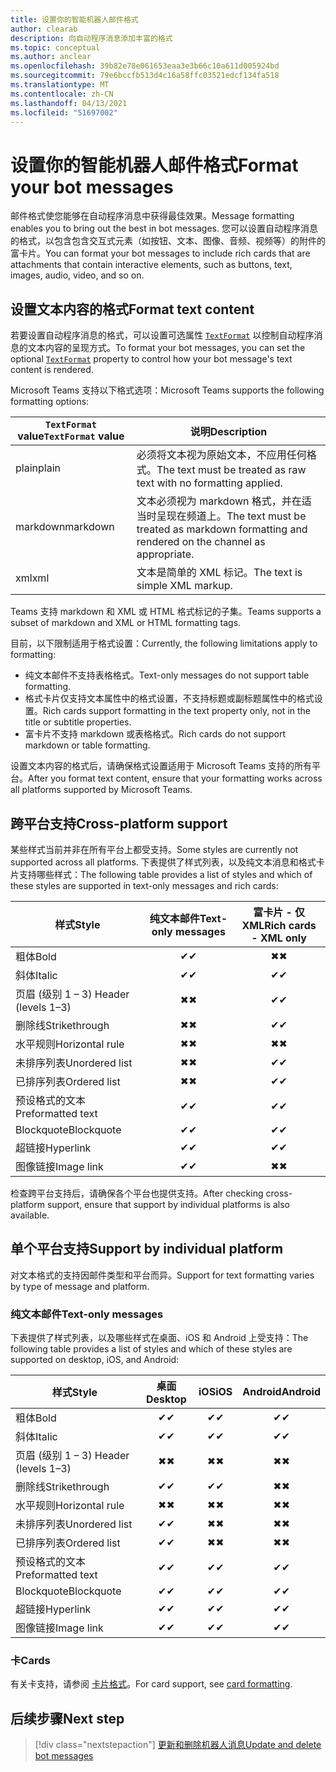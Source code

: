 ```yaml
---
title: 设置你的智能机器人邮件格式
author: clearab
description: 向自动程序消息添加丰富的格式
ms.topic: conceptual
ms.author: anclear
ms.openlocfilehash: 39b82e78e061653eaa3e3b66c10a611d005924bd
ms.sourcegitcommit: 79e6bccfb513d4c16a58ffc03521edcf134fa518
ms.translationtype: MT
ms.contentlocale: zh-CN
ms.lasthandoff: 04/13/2021
ms.locfileid: "51697002"
---
```

# <a name="format-your-bot-messages"></a><span data-ttu-id="233eb-103">设置你的智能机器人邮件格式</span><span class="sxs-lookup"><span data-stu-id="233eb-103">Format your bot messages</span></span>

<span data-ttu-id="233eb-104">邮件格式使您能够在自动程序消息中获得最佳效果。</span><span class="sxs-lookup"><span data-stu-id="233eb-104">Message formatting enables you to bring out the best in bot messages.</span></span> <span data-ttu-id="233eb-105">您可以设置自动程序消息的格式，以包含包含交互式元素（如按钮、文本、图像、音频、视频等）的附件的富卡片。</span><span class="sxs-lookup"><span data-stu-id="233eb-105">You can format your bot messages to include rich cards that are attachments that contain interactive elements, such as buttons, text, images, audio, video, and so on.</span></span>

## <a name="format-text-content"></a><span data-ttu-id="233eb-106">设置文本内容的格式</span><span class="sxs-lookup"><span data-stu-id="233eb-106">Format text content</span></span>

<span data-ttu-id="233eb-107">若要设置自动程序消息的格式，可以设置可选属性 [`TextFormat`](/bot-framework/dotnet/bot-builder-dotnet-create-messages#customizing-a-message) 以控制自动程序消息的文本内容的呈现方式。</span><span class="sxs-lookup"><span data-stu-id="233eb-107">To format your bot messages, you can set the optional [`TextFormat`](/bot-framework/dotnet/bot-builder-dotnet-create-messages#customizing-a-message) property to control how your bot message's text content is rendered.</span></span>

<span data-ttu-id="233eb-108">Microsoft Teams 支持以下格式选项：</span><span class="sxs-lookup"><span data-stu-id="233eb-108">Microsoft Teams supports the following formatting options:</span></span>

| <span data-ttu-id="233eb-109">`TextFormat` value</span><span class="sxs-lookup"><span data-stu-id="233eb-109">`TextFormat` value</span></span> | <span data-ttu-id="233eb-110">说明</span><span class="sxs-lookup"><span data-stu-id="233eb-110">Description</span></span> |
| --- | --- |
| <span data-ttu-id="233eb-111">plain</span><span class="sxs-lookup"><span data-stu-id="233eb-111">plain</span></span> | <span data-ttu-id="233eb-112">必须将文本视为原始文本，不应用任何格式。</span><span class="sxs-lookup"><span data-stu-id="233eb-112">The text must be treated as raw text with no formatting applied.</span></span>|
| <span data-ttu-id="233eb-113">markdown</span><span class="sxs-lookup"><span data-stu-id="233eb-113">markdown</span></span> | <span data-ttu-id="233eb-114">文本必须视为 markdown 格式，并在适当时呈现在频道上。</span><span class="sxs-lookup"><span data-stu-id="233eb-114">The text must be treated as markdown formatting and rendered on the channel as appropriate.</span></span> |
| <span data-ttu-id="233eb-115">xml</span><span class="sxs-lookup"><span data-stu-id="233eb-115">xml</span></span> | <span data-ttu-id="233eb-116">文本是简单的 XML 标记。</span><span class="sxs-lookup"><span data-stu-id="233eb-116">The text is simple XML markup.</span></span> |

<span data-ttu-id="233eb-117">Teams 支持 markdown 和 XML 或 HTML 格式标记的子集。</span><span class="sxs-lookup"><span data-stu-id="233eb-117">Teams supports a subset of markdown and XML or HTML formatting tags.</span></span>

<span data-ttu-id="233eb-118">目前，以下限制适用于格式设置：</span><span class="sxs-lookup"><span data-stu-id="233eb-118">Currently, the following limitations apply to formatting:</span></span>

* <span data-ttu-id="233eb-119">纯文本邮件不支持表格格式。</span><span class="sxs-lookup"><span data-stu-id="233eb-119">Text-only messages do not support table formatting.</span></span>
* <span data-ttu-id="233eb-120">格式卡片仅支持文本属性中的格式设置，不支持标题或副标题属性中的格式设置。</span><span class="sxs-lookup"><span data-stu-id="233eb-120">Rich cards support formatting in the text property only, not in the title or subtitle properties.</span></span>
* <span data-ttu-id="233eb-121">富卡片不支持 markdown 或表格格式。</span><span class="sxs-lookup"><span data-stu-id="233eb-121">Rich cards do not support markdown or table formatting.</span></span>

<span data-ttu-id="233eb-122">设置文本内容的格式后，请确保格式设置适用于 Microsoft Teams 支持的所有平台。</span><span class="sxs-lookup"><span data-stu-id="233eb-122">After you format text content, ensure that your formatting works across all platforms supported by Microsoft Teams.</span></span>

## <a name="cross-platform-support"></a><span data-ttu-id="233eb-123">跨平台支持</span><span class="sxs-lookup"><span data-stu-id="233eb-123">Cross-platform support</span></span>

<span data-ttu-id="233eb-124">某些样式当前并非在所有平台上都受支持。</span><span class="sxs-lookup"><span data-stu-id="233eb-124">Some styles are currently not supported across all platforms.</span></span> <span data-ttu-id="233eb-125">下表提供了样式列表，以及纯文本消息和格式卡片支持哪些样式：</span><span class="sxs-lookup"><span data-stu-id="233eb-125">The following table provides a list of styles and which of these styles are supported in text-only messages and rich cards:</span></span>

| <span data-ttu-id="233eb-126">样式</span><span class="sxs-lookup"><span data-stu-id="233eb-126">Style</span></span>                     | <span data-ttu-id="233eb-127">纯文本邮件</span><span class="sxs-lookup"><span data-stu-id="233eb-127">Text-only messages</span></span> | <span data-ttu-id="233eb-128">富卡片 - 仅 XML</span><span class="sxs-lookup"><span data-stu-id="233eb-128">Rich cards - XML only</span></span> |
| ---                       | :---: | :---: |
| <span data-ttu-id="233eb-129">粗体</span><span class="sxs-lookup"><span data-stu-id="233eb-129">Bold</span></span>                      | <span data-ttu-id="233eb-130">✔</span><span class="sxs-lookup"><span data-stu-id="233eb-130">✔</span></span> | <span data-ttu-id="233eb-131">✖</span><span class="sxs-lookup"><span data-stu-id="233eb-131">✖</span></span> |
| <span data-ttu-id="233eb-132">斜体</span><span class="sxs-lookup"><span data-stu-id="233eb-132">Italic</span></span>                    | <span data-ttu-id="233eb-133">✔</span><span class="sxs-lookup"><span data-stu-id="233eb-133">✔</span></span> | <span data-ttu-id="233eb-134">✔</span><span class="sxs-lookup"><span data-stu-id="233eb-134">✔</span></span> |
| <span data-ttu-id="233eb-135">页眉 (级别 1 &ndash; 3) </span><span class="sxs-lookup"><span data-stu-id="233eb-135">Header (levels 1&ndash;3)</span></span> | <span data-ttu-id="233eb-136">✖</span><span class="sxs-lookup"><span data-stu-id="233eb-136">✖</span></span> | <span data-ttu-id="233eb-137">✔</span><span class="sxs-lookup"><span data-stu-id="233eb-137">✔</span></span> |
| <span data-ttu-id="233eb-138">删除线</span><span class="sxs-lookup"><span data-stu-id="233eb-138">Strikethrough</span></span>             | <span data-ttu-id="233eb-139">✖</span><span class="sxs-lookup"><span data-stu-id="233eb-139">✖</span></span> | <span data-ttu-id="233eb-140">✔</span><span class="sxs-lookup"><span data-stu-id="233eb-140">✔</span></span> |
| <span data-ttu-id="233eb-141">水平规则</span><span class="sxs-lookup"><span data-stu-id="233eb-141">Horizontal rule</span></span>           | <span data-ttu-id="233eb-142">✖</span><span class="sxs-lookup"><span data-stu-id="233eb-142">✖</span></span> | <span data-ttu-id="233eb-143">✖</span><span class="sxs-lookup"><span data-stu-id="233eb-143">✖</span></span> |
| <span data-ttu-id="233eb-144">未排序列表</span><span class="sxs-lookup"><span data-stu-id="233eb-144">Unordered list</span></span>            | <span data-ttu-id="233eb-145">✖</span><span class="sxs-lookup"><span data-stu-id="233eb-145">✖</span></span> | <span data-ttu-id="233eb-146">✔</span><span class="sxs-lookup"><span data-stu-id="233eb-146">✔</span></span> |
| <span data-ttu-id="233eb-147">已排序列表</span><span class="sxs-lookup"><span data-stu-id="233eb-147">Ordered list</span></span>              | <span data-ttu-id="233eb-148">✖</span><span class="sxs-lookup"><span data-stu-id="233eb-148">✖</span></span> | <span data-ttu-id="233eb-149">✔</span><span class="sxs-lookup"><span data-stu-id="233eb-149">✔</span></span> |
| <span data-ttu-id="233eb-150">预设格式的文本</span><span class="sxs-lookup"><span data-stu-id="233eb-150">Preformatted text</span></span>         | <span data-ttu-id="233eb-151">✔</span><span class="sxs-lookup"><span data-stu-id="233eb-151">✔</span></span> | <span data-ttu-id="233eb-152">✔</span><span class="sxs-lookup"><span data-stu-id="233eb-152">✔</span></span> |
| <span data-ttu-id="233eb-153">Blockquote</span><span class="sxs-lookup"><span data-stu-id="233eb-153">Blockquote</span></span>                | <span data-ttu-id="233eb-154">✔</span><span class="sxs-lookup"><span data-stu-id="233eb-154">✔</span></span> | <span data-ttu-id="233eb-155">✔</span><span class="sxs-lookup"><span data-stu-id="233eb-155">✔</span></span> |
| <span data-ttu-id="233eb-156">超链接</span><span class="sxs-lookup"><span data-stu-id="233eb-156">Hyperlink</span></span>                 | <span data-ttu-id="233eb-157">✔</span><span class="sxs-lookup"><span data-stu-id="233eb-157">✔</span></span> | <span data-ttu-id="233eb-158">✔</span><span class="sxs-lookup"><span data-stu-id="233eb-158">✔</span></span> |
| <span data-ttu-id="233eb-159">图像链接</span><span class="sxs-lookup"><span data-stu-id="233eb-159">Image link</span></span>                | <span data-ttu-id="233eb-160">✔</span><span class="sxs-lookup"><span data-stu-id="233eb-160">✔</span></span> | <span data-ttu-id="233eb-161">✖</span><span class="sxs-lookup"><span data-stu-id="233eb-161">✖</span></span> |

<span data-ttu-id="233eb-162">检查跨平台支持后，请确保各个平台也提供支持。</span><span class="sxs-lookup"><span data-stu-id="233eb-162">After checking cross-platform support, ensure that support by individual platforms is also available.</span></span>

## <a name="support-by-individual-platform"></a><span data-ttu-id="233eb-163">单个平台支持</span><span class="sxs-lookup"><span data-stu-id="233eb-163">Support by individual platform</span></span>

<span data-ttu-id="233eb-164">对文本格式的支持因邮件类型和平台而异。</span><span class="sxs-lookup"><span data-stu-id="233eb-164">Support for text formatting varies by type of message and platform.</span></span>

### <a name="text-only-messages"></a><span data-ttu-id="233eb-165">纯文本邮件</span><span class="sxs-lookup"><span data-stu-id="233eb-165">Text-only messages</span></span>

<span data-ttu-id="233eb-166">下表提供了样式列表，以及哪些样式在桌面、iOS 和 Android 上受支持：</span><span class="sxs-lookup"><span data-stu-id="233eb-166">The following table provides a list of styles and which of these styles are supported on desktop, iOS, and Android:</span></span>

| <span data-ttu-id="233eb-167">样式</span><span class="sxs-lookup"><span data-stu-id="233eb-167">Style</span></span>                     | <span data-ttu-id="233eb-168">桌面</span><span class="sxs-lookup"><span data-stu-id="233eb-168">Desktop</span></span> | <span data-ttu-id="233eb-169">iOS</span><span class="sxs-lookup"><span data-stu-id="233eb-169">iOS</span></span> | <span data-ttu-id="233eb-170">Android</span><span class="sxs-lookup"><span data-stu-id="233eb-170">Android</span></span> |
| ---                       | :---: | :---: | :---: |
| <span data-ttu-id="233eb-171">粗体</span><span class="sxs-lookup"><span data-stu-id="233eb-171">Bold</span></span>                      | <span data-ttu-id="233eb-172">✔</span><span class="sxs-lookup"><span data-stu-id="233eb-172">✔</span></span> | <span data-ttu-id="233eb-173">✔</span><span class="sxs-lookup"><span data-stu-id="233eb-173">✔</span></span> | <span data-ttu-id="233eb-174">✔</span><span class="sxs-lookup"><span data-stu-id="233eb-174">✔</span></span> |
| <span data-ttu-id="233eb-175">斜体</span><span class="sxs-lookup"><span data-stu-id="233eb-175">Italic</span></span>                    | <span data-ttu-id="233eb-176">✔</span><span class="sxs-lookup"><span data-stu-id="233eb-176">✔</span></span> | <span data-ttu-id="233eb-177">✔</span><span class="sxs-lookup"><span data-stu-id="233eb-177">✔</span></span> | <span data-ttu-id="233eb-178">✔</span><span class="sxs-lookup"><span data-stu-id="233eb-178">✔</span></span> |
| <span data-ttu-id="233eb-179">页眉 (级别 1 &ndash; 3) </span><span class="sxs-lookup"><span data-stu-id="233eb-179">Header (levels 1&ndash;3)</span></span> | <span data-ttu-id="233eb-180">✖</span><span class="sxs-lookup"><span data-stu-id="233eb-180">✖</span></span> | <span data-ttu-id="233eb-181">✖</span><span class="sxs-lookup"><span data-stu-id="233eb-181">✖</span></span> | <span data-ttu-id="233eb-182">✖</span><span class="sxs-lookup"><span data-stu-id="233eb-182">✖</span></span> |
| <span data-ttu-id="233eb-183">删除线</span><span class="sxs-lookup"><span data-stu-id="233eb-183">Strikethrough</span></span>             | <span data-ttu-id="233eb-184">✔</span><span class="sxs-lookup"><span data-stu-id="233eb-184">✔</span></span> | <span data-ttu-id="233eb-185">✔</span><span class="sxs-lookup"><span data-stu-id="233eb-185">✔</span></span> | <span data-ttu-id="233eb-186">✖</span><span class="sxs-lookup"><span data-stu-id="233eb-186">✖</span></span> |
| <span data-ttu-id="233eb-187">水平规则</span><span class="sxs-lookup"><span data-stu-id="233eb-187">Horizontal rule</span></span>           | <span data-ttu-id="233eb-188">✖</span><span class="sxs-lookup"><span data-stu-id="233eb-188">✖</span></span> | <span data-ttu-id="233eb-189">✖</span><span class="sxs-lookup"><span data-stu-id="233eb-189">✖</span></span> | <span data-ttu-id="233eb-190">✖</span><span class="sxs-lookup"><span data-stu-id="233eb-190">✖</span></span> |
| <span data-ttu-id="233eb-191">未排序列表</span><span class="sxs-lookup"><span data-stu-id="233eb-191">Unordered list</span></span>            | <span data-ttu-id="233eb-192">✔</span><span class="sxs-lookup"><span data-stu-id="233eb-192">✔</span></span> | <span data-ttu-id="233eb-193">✖</span><span class="sxs-lookup"><span data-stu-id="233eb-193">✖</span></span> | <span data-ttu-id="233eb-194">✖</span><span class="sxs-lookup"><span data-stu-id="233eb-194">✖</span></span> |
| <span data-ttu-id="233eb-195">已排序列表</span><span class="sxs-lookup"><span data-stu-id="233eb-195">Ordered list</span></span>              | <span data-ttu-id="233eb-196">✔</span><span class="sxs-lookup"><span data-stu-id="233eb-196">✔</span></span> | <span data-ttu-id="233eb-197">✖</span><span class="sxs-lookup"><span data-stu-id="233eb-197">✖</span></span> | <span data-ttu-id="233eb-198">✖</span><span class="sxs-lookup"><span data-stu-id="233eb-198">✖</span></span> |
| <span data-ttu-id="233eb-199">预设格式的文本</span><span class="sxs-lookup"><span data-stu-id="233eb-199">Preformatted text</span></span>         | <span data-ttu-id="233eb-200">✔</span><span class="sxs-lookup"><span data-stu-id="233eb-200">✔</span></span> | <span data-ttu-id="233eb-201">✔</span><span class="sxs-lookup"><span data-stu-id="233eb-201">✔</span></span> | <span data-ttu-id="233eb-202">✔</span><span class="sxs-lookup"><span data-stu-id="233eb-202">✔</span></span> |
| <span data-ttu-id="233eb-203">Blockquote</span><span class="sxs-lookup"><span data-stu-id="233eb-203">Blockquote</span></span>                | <span data-ttu-id="233eb-204">✔</span><span class="sxs-lookup"><span data-stu-id="233eb-204">✔</span></span> | <span data-ttu-id="233eb-205">✔</span><span class="sxs-lookup"><span data-stu-id="233eb-205">✔</span></span> | <span data-ttu-id="233eb-206">✔</span><span class="sxs-lookup"><span data-stu-id="233eb-206">✔</span></span> |
| <span data-ttu-id="233eb-207">超链接</span><span class="sxs-lookup"><span data-stu-id="233eb-207">Hyperlink</span></span>                 | <span data-ttu-id="233eb-208">✔</span><span class="sxs-lookup"><span data-stu-id="233eb-208">✔</span></span> | <span data-ttu-id="233eb-209">✔</span><span class="sxs-lookup"><span data-stu-id="233eb-209">✔</span></span> | <span data-ttu-id="233eb-210">✔</span><span class="sxs-lookup"><span data-stu-id="233eb-210">✔</span></span> |
| <span data-ttu-id="233eb-211">图像链接</span><span class="sxs-lookup"><span data-stu-id="233eb-211">Image link</span></span>                | <span data-ttu-id="233eb-212">✔</span><span class="sxs-lookup"><span data-stu-id="233eb-212">✔</span></span> | <span data-ttu-id="233eb-213">✔</span><span class="sxs-lookup"><span data-stu-id="233eb-213">✔</span></span> | <span data-ttu-id="233eb-214">✔</span><span class="sxs-lookup"><span data-stu-id="233eb-214">✔</span></span> |

### <a name="cards"></a><span data-ttu-id="233eb-215">卡</span><span class="sxs-lookup"><span data-stu-id="233eb-215">Cards</span></span>

<span data-ttu-id="233eb-216">有关卡支持，请参阅 [卡片格式](~/task-modules-and-cards/cards/cards-format.md)。</span><span class="sxs-lookup"><span data-stu-id="233eb-216">For card support, see [card formatting](~/task-modules-and-cards/cards/cards-format.md).</span></span>

## <a name="next-step"></a><span data-ttu-id="233eb-217">后续步骤</span><span class="sxs-lookup"><span data-stu-id="233eb-217">Next step</span></span>

> [!div class="nextstepaction"]
> [<span data-ttu-id="233eb-218">更新和删除机器人消息</span><span class="sxs-lookup"><span data-stu-id="233eb-218">Update and delete bot messages</span></span>](~/bots/how-to/update-and-delete-bot-messages.md)
